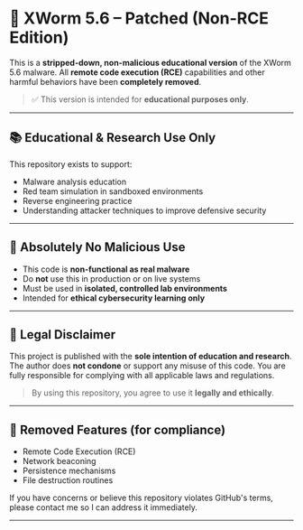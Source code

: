 # 🧪 XWorm 5.6 – Patched (Non-RCE Edition)

This is a **stripped-down, non-malicious educational version** of the XWorm 5.6 malware. All **remote code execution (RCE)** capabilities and other harmful behaviors have been **completely removed**.

> ✅ This version is intended for **educational purposes only**.

---

## 📚 Educational & Research Use Only

This repository exists to support:

- Malware analysis education
- Red team simulation in sandboxed environments
- Reverse engineering practice
- Understanding attacker techniques to improve defensive security

---

## 🚫 Absolutely No Malicious Use

- This code is **non-functional as real malware**
- Do **not** use this in production or on live systems
- Must be used in **isolated, controlled lab environments**
- Intended for **ethical cybersecurity learning only**

---

## 📌 Legal Disclaimer

This project is published with the **sole intention of education and research**. The author does **not condone** or support any misuse of this code. You are fully responsible for complying with all applicable laws and regulations.

> By using this repository, you agree to use it **legally and ethically**.

---

## 🔧 Removed Features (for compliance)

- Remote Code Execution (RCE)
- Network beaconing
- Persistence mechanisms
- File destruction routines

If you have concerns or believe this repository violates GitHub's terms, please contact me so I can address it immediately.

---

